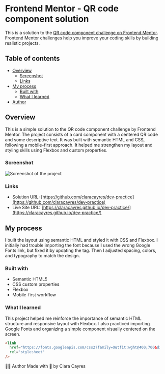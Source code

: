 # Frontend Mentor - QR code component solution

This is a solution to the [QR code component challenge on Frontend Mentor](https://www.frontendmentor.io/challenges/qr-code-component-iux_sIO_H). Frontend Mentor challenges help you improve your coding skills by building realistic projects.

## Table of contents

- [Overview](#overview)
  - [Screenshot](#screenshot)
  - [Links](#links)
- [My process](#my-process)
  - [Built with](#built-with)
  - [What I learned](#what-i-learned)
- [Author](#author)

## Overview

This is a simple solution to the QR code component challenge by Frontend Mentor. The project consists of a card component with a centered QR code and some descriptive text. It was built with semantic HTML and CSS, following a mobile-first approach. It helped me strengthen my layout and styling skills using Flexbox and custom properties.

### Screenshot

![Screenshot of the project](./screenshot.png)

### Links

- Solution URL: [https://github.com/claracayres/dev-practice](https://github.com/claracayres/dev-practice)
- Live Site URL: [https://claracayres.github.io/dev-practice/](https://claracayres.github.io/dev-practice/)

## My process

I built the layout using semantic HTML and styled it with CSS and Flexbox. I initially had trouble importing the font because I used the wrong Google Fonts link, but fixed it by updating the <link> tag. Then I adjusted spacing, colors, and typography to match the design.

### Built with

- Semantic HTML5
- CSS custom properties
- Flexbox
- Mobile-first workflow

### What I learned

This project helped me reinforce the importance of semantic HTML structure and responsive layout with Flexbox. I also practiced importing Google Fonts and organizing a simple component visually centered on the screen.

```html
<link
  href="https://fonts.googleapis.com/css2?family=Outfit:wght@400;700&display=swap"
  rel="stylesheet"
/>
```
👩‍💻 Author
Made with 💙 by Clara Cayres